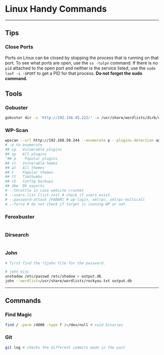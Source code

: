 # Linux Handy Commands

---

## Tips
### Close Ports
Ports on Linux can be closed by stopping the process that is running on that port.
To see what ports are open, use the `ss -tulpn` command.
If there is no `pid` attached to the open port and neither is the service listed, use the `sudo lsof -i :$PORT` to get a PID for that process.
**Do not forget the sudo command.**
## Tools
### Gobuster
```bash
gobuster dir -u 'http://192.158.45.222/' -w /usr/share/wordlists/dirb/common.txt
```

### WP-Scan
```bash
wpscan --url http://192.168.50.244 --enumerate p --plugins-detection aggressive -o outfile
# -e to enumerate
## vp   Vulnerable plugins
## ap   All plugins
`## p    Popular plugins
## vt   Vulnerable hemes
## at   All themes
## t    Popular themes
## tt   Timthumbs
## cb   Config backups
## dbe  Db exports
# --throttle in case website crashes
# --users-list [list.txt] # check if users exist.
# --password-attack [PARAM] # wp-login, xmlrpc, xmlrpc-multicall
# --force # do not check if target is running WP or not.

```

### Feroxbuster
```bash
```

### Dirsearch
```bash
```

### John
```bash
# first find the *2john file for the password.
```

```bash
# john misc
unshadow /etc/passwd /etc/shadow > output.db
john --wordlist=/usr/share/wordlists/rockyou.txt output.db
```

---

## Commands
### Find Magic
```bash
find / -perm /4000 -type f 2>/dev/null # suid binaries
```

### Git
```bash
git log # checks the different commits made in the past

```